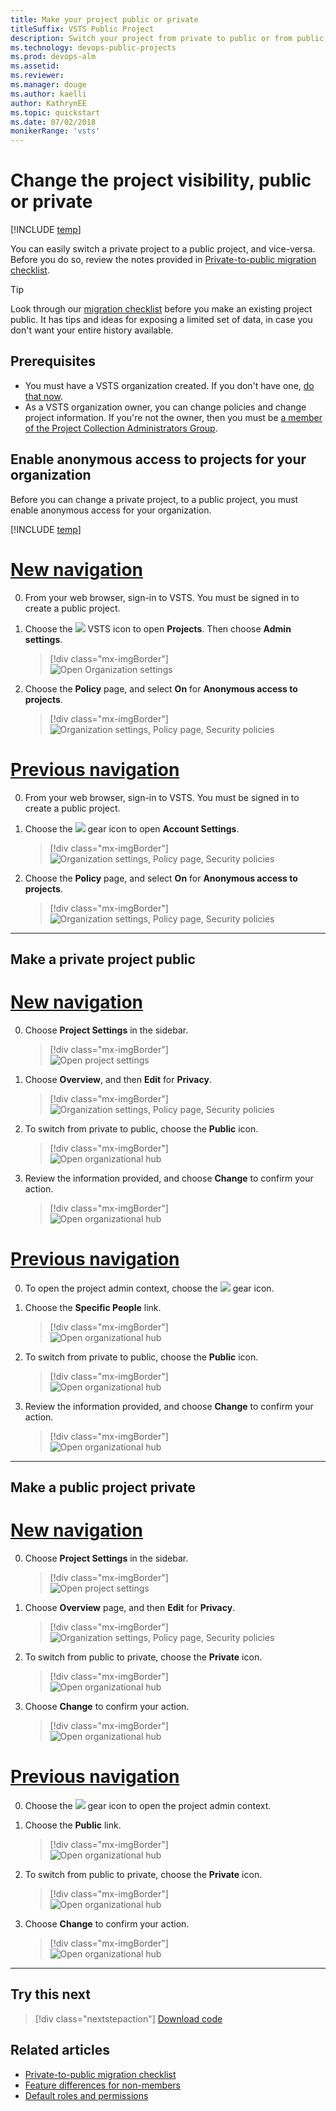 ```yaml
---
title: Make your project public or private 
titleSuffix: VSTS Public Project 
description: Switch your project from private to public or from public to private 
ms.technology: devops-public-projects
ms.prod: devops-alm
ms.assetid:
ms.reviewer: 
ms.manager: douge
ms.author: kaelli
author: KathrynEE
ms.topic: quickstart
ms.date: 07/02/2018
monikerRange: 'vsts'
---
```


# Change the project visibility, public or private

[!INCLUDE [temp](_shared/version-public-projects.md)]  

You can easily switch a private project to a public project, and vice-versa.  Before you do so, review the notes provided in [Private-to-public migration checklist](migration-checklist.md).

> [!TIP]  
> Look through our [migration checklist](migration-checklist.md) before you make an existing project public.
> It has tips and ideas for exposing a limited set of data, in case you don't want your entire history available.

## Prerequisites

- You must have a VSTS organization created. If you don't have one, [do that now](../../user-guide/sign-up-invite-teammates.md).   
- As a VSTS organization owner, you can change policies and change project information. If you're not the owner, then you must be [a member of the Project Collection Administrators Group](../security/set-project-collection-level-permissions.md#collection-level).


## Enable anonymous access to projects for your organization

Before you can change a private project, to a public project, you must enable anonymous access for your organization. 

[!INCLUDE [temp](_shared/navigation.md)] 


# [New navigation](#tab/new-nav)

0. From your web browser, sign-in to VSTS. You must be signed in to create a public project. 

0. Choose the ![](../../_img/icons/project-icon.png) VSTS icon to open **Projects**. Then choose **Admin settings**. 

	> [!div class="mx-imgBorder"]  
	> ![Open Organization settings](../../_shared/_img/settings/open-admin-settings-vert.png)  

0. Choose the **Policy** page, and select **On** for **Anonymous access to projects**.     

	> [!div class="mx-imgBorder"]  
	> ![Organization settings, Policy page, Security policies](_img/create-public-project/open-policy-vert.png) 



# [Previous navigation](#tab/previous-nav)

0. From your web browser, sign-in to VSTS. You must be signed in to create a public project. 

0. Choose the ![](../../_img/icons/gear-icon.png) gear icon to open **Account Settings**.

	> [!div class="mx-imgBorder"]  
	> ![Organization settings, Policy page, Security policies](../../_shared/_img/settings/open-account-settings-horz-brn.png) 

0. Choose the **Policy** page, and select **On** for **Anonymous access to projects**.     

	> [!div class="mx-imgBorder"]  
	> ![Organization settings, Policy page, Security policies](_img/create-public-project/turn-on-anonymous-access.png)  

---

## Make a private project public 



# [New navigation](#tab/new-nav)

0. Choose **Project Settings** in the sidebar.

	> [!div class="mx-imgBorder"]  
	> ![Open project settings](_img/make-public-private/open-project-settings-vert-brn.png)  

0. Choose **Overview**, and then **Edit** for **Privacy**.     

	> [!div class="mx-imgBorder"]  
	> ![Organization settings, Policy page, Security policies](_img/make-public-private/open-overview-vert.png) 

0. To switch from private to public, choose the **Public** icon.   

	> [!div class="mx-imgBorder"]  
	> ![Open organizational hub](_img/make-public-private/change-project-visibility-from-private-to-public.png)  

0. Review the information provided, and choose **Change** to confirm your action.    

	> [!div class="mx-imgBorder"]  
	> ![Open organizational hub](_img/make-public-private/confirm-change-project-visibility-public.png)  


# [Previous navigation](#tab/previous-nav)

0. To open the project admin context, choose the ![](../../_img/icons/gear-icon.png) gear icon. 

0. Choose the **Specific People** link. 

	> [!div class="mx-imgBorder"]  
	> ![Open organizational hub](_img/make-public-private/open-private-public-form.png) 

0. To switch from private to public, choose the **Public** icon.   

	> [!div class="mx-imgBorder"]  
	> ![Open organizational hub](_img/make-public-private/change-project-visibility-from-private-to-public.png)  

0. Review the information provided, and choose **Change** to confirm your action.    

	> [!div class="mx-imgBorder"]  
	> ![Open organizational hub](_img/make-public-private/confirm-change-project-visibility-public.png)  




---

## Make a public project private 

# [New navigation](#tab/new-nav)

0. Choose **Project Settings** in the sidebar.

	> [!div class="mx-imgBorder"]  
	> ![Open project settings](_img/make-public-private/open-project-settings-vert-brn.png)  

0. Choose **Overview** page, and then **Edit** for **Privacy**.     

	> [!div class="mx-imgBorder"]  
	> ![Organization settings, Policy page, Security policies](_img/make-public-private/open-overview-vert.png) 

0. To switch from public to private, choose the **Private** icon.   

	> [!div class="mx-imgBorder"]  
	> ![Open organizational hub](_img/make-public-private/change-project-visibility-public.png)  

0. Choose **Change** to confirm your action.    

	> [!div class="mx-imgBorder"]  
	> ![Open organizational hub](_img/make-public-private/change-project-visilibity-public-to-private.png)  



# [Previous navigation](#tab/previous-nav)

0. Choose the ![](../../_img/icons/gear-icon.png) gear icon to open the project admin context. 

0. Choose the **Public** link. 

	> [!div class="mx-imgBorder"]  
	> ![Open organizational hub](_img/make-public-private/make-public-project-private-link.png) 

0. To switch from public to private, choose the **Private** icon.   

	> [!div class="mx-imgBorder"]  
	> ![Open organizational hub](_img/make-public-private/change-project-visibility-public.png)  

0. Choose **Change** to confirm your action.    

	> [!div class="mx-imgBorder"]  
	> ![Open organizational hub](_img/make-public-private/change-project-visilibity-public-to-private.png)  



---

## Try this next

> [!div class="nextstepaction"]
> [Download code](browse-code-public.md) 

## Related articles 

- [Private-to-public migration checklist](migration-checklist.md)
- [Feature differences for non-members](feature-differences.md)
- [Default roles and permissions](default-roles-access-public.md) 